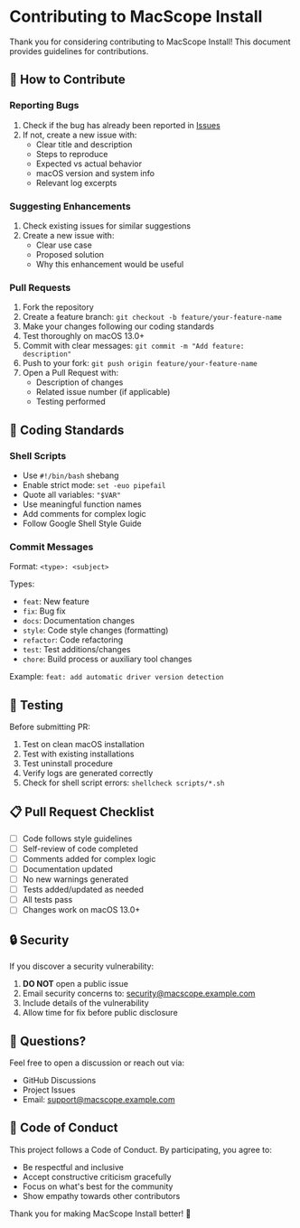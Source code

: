 # Contributing to MacScope Install

Thank you for considering contributing to MacScope Install! This document provides guidelines for contributions.

## 🌟 How to Contribute

### Reporting Bugs

1. Check if the bug has already been reported in [Issues](https://github.com/yourusername/macscope-install/issues)
2. If not, create a new issue with:
   - Clear title and description
   - Steps to reproduce
   - Expected vs actual behavior
   - macOS version and system info
   - Relevant log excerpts

### Suggesting Enhancements

1. Check existing issues for similar suggestions
2. Create a new issue with:
   - Clear use case
   - Proposed solution
   - Why this enhancement would be useful

### Pull Requests

1. Fork the repository
2. Create a feature branch: `git checkout -b feature/your-feature-name`
3. Make your changes following our coding standards
4. Test thoroughly on macOS 13.0+
5. Commit with clear messages: `git commit -m "Add feature: description"`
6. Push to your fork: `git push origin feature/your-feature-name`
7. Open a Pull Request with:
   - Description of changes
   - Related issue number (if applicable)
   - Testing performed

## 📝 Coding Standards

### Shell Scripts

- Use `#!/bin/bash` shebang
- Enable strict mode: `set -euo pipefail`
- Quote all variables: `"$VAR"`
- Use meaningful function names
- Add comments for complex logic
- Follow Google Shell Style Guide

### Commit Messages

Format: `<type>: <subject>`

Types:
- `feat`: New feature
- `fix`: Bug fix
- `docs`: Documentation changes
- `style`: Code style changes (formatting)
- `refactor`: Code refactoring
- `test`: Test additions/changes
- `chore`: Build process or auxiliary tool changes

Example: `feat: add automatic driver version detection`

## 🧪 Testing

Before submitting PR:

1. Test on clean macOS installation
2. Test with existing installations
3. Test uninstall procedure
4. Verify logs are generated correctly
5. Check for shell script errors: `shellcheck scripts/*.sh`

## 📋 Pull Request Checklist

- [ ] Code follows style guidelines
- [ ] Self-review of code completed
- [ ] Comments added for complex logic
- [ ] Documentation updated
- [ ] No new warnings generated
- [ ] Tests added/updated as needed
- [ ] All tests pass
- [ ] Changes work on macOS 13.0+

## 🔒 Security

If you discover a security vulnerability:

1. **DO NOT** open a public issue
2. Email security concerns to: security@macscope.example.com
3. Include details of the vulnerability
4. Allow time for fix before public disclosure

## 💬 Questions?

Feel free to open a discussion or reach out via:
- GitHub Discussions
- Project Issues
- Email: support@macscope.example.com

## 📜 Code of Conduct

This project follows a Code of Conduct. By participating, you agree to:
- Be respectful and inclusive
- Accept constructive criticism gracefully
- Focus on what's best for the community
- Show empathy towards other contributors

Thank you for making MacScope Install better! 🎉
